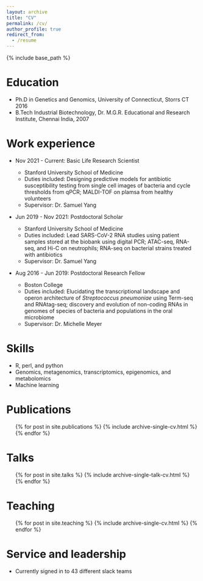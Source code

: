 ```yaml
---
layout: archive
title: "CV"
permalink: /cv/
author_profile: true
redirect_from:
  - /resume
---
```


{% include base_path %}

Education
======
* Ph.D in Genetics and Genomics, University of Connecticut, Storrs CT 2016
* B.Tech Industrial Biotechnology, Dr. M.G.R. Educational and Research Institute, Chennai India, 2007

Work experience
======
* Nov 2021 - Current: Basic Life Research Scientist
  * Stanford University School of Medicine
  * Duties included: Designing predictive models for antibiotic susceptibility testing from single cell images of bacteria and cycle thresholds from qPCR; MALDI-TOF on plamsa from healthy volunteers 
  * Supervisor: Dr. Samuel Yang

* Jun 2019 - Nov 2021: Postdoctoral Scholar
  * Stanford University School of Medicine
  * Duties included: Lead SARS-CoV-2 RNA studies using patient samples stored at the biobank using digital PCR; ATAC-seq, RNA-seq, and Hi-C on neutrophils; RNA-seq on bacterial strains treated with antibiotics
  * Supervisor: Dr. Samuel Yang

* Aug 2016 - Jun 2019: Postdoctoral Research Fellow
  * Boston College
  * Duties included: Elucidating the transcriptional landscape and operon architecture of *Streptococcus pneumoniae* using Term-seq and RNAtag-seq; discovery and evolution of non-coding RNAs in genomes of species of bacteria and populations in the oral microbiome 
  * Supervisor: Dr. Michelle Meyer

Skills
======
* R, perl, and python
* Genomics, metagenomics, transcriptomics, epigenomics, and metabolomics
* Machine learning

Publications
======
  <ul>{% for post in site.publications %}
    {% include archive-single-cv.html %}
  {% endfor %}</ul>
  
Talks
======
  <ul>{% for post in site.talks %}
    {% include archive-single-talk-cv.html %}
  {% endfor %}</ul>
  
Teaching
======
  <ul>{% for post in site.teaching %}
    {% include archive-single-cv.html %}
  {% endfor %}</ul>
  
Service and leadership
======
* Currently signed in to 43 different slack teams
